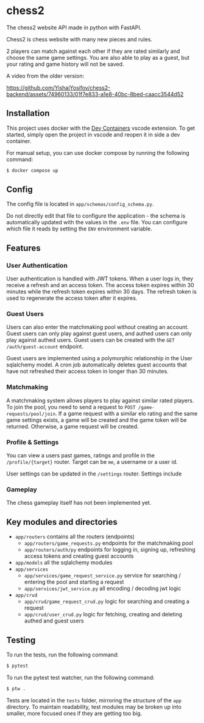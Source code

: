 # chess2

The chess2 website API made in python with FastAPI.

Chess2 is chess website with many new pieces and rules.

2 players can match against each other if they are rated similarly and choose the same game settings.
You are also able to play as a guest, but your rating and game history will not be saved.

A video from the older version:

https://github.com/YishaiYosifov/chess2-backend/assets/74960133/01f7e833-a1e8-40bc-8bed-caacc3544d52

## Installation

This project uses docker with the [Dev Containers](https://marketplace.visualstudio.com/items?itemName=ms-vscode-remote.remote-containers) vscode extension.
To get started, simply open the project in vscode and reopen it in side a dev container.

For manual setup, you can use docker compose by running the following command:

```bash
$ docker compose up
```

## Config

The config file is located in `app/schemas/config_schema.py`.

Do not directly edit that file to configure the application - the schema is automatically updated with the values in the `.env` file.
You can configure which file it reads by setting the `ENV` environment variable.

## Features

### User Authentication

User authentication is handled with JWT tokens. When a user logs in, they receive a refresh and an access token. The access token expires within 30 minutes while the refresh token expires within 30 days. The refresh token is used to regenerate the access token after it expires.

### Guest Users

Users can also enter the matchmaking pool without creating an account. Guest users can only play against guest users, and authed users can only play against authed users. Guest users can be created with the `GET /auth/guest-account` endpoint.

Guest users are implemented using a polymorphic relationship in the User sqlalchemy model. A cron job automatically deletes guest accounts that have not refreshed their access token in longer than 30 minutes.

### Matchmaking

A matchmaking system allows players to play against similar rated players. To join the pool, you need to send a request to `POST /game-requests/pool/join`. If a game request with a similar elo rating and the same game settings exists, a game will be created and the game token will be returned. Otherwise, a game request will be created.

### Profile & Settings

You can view a users past games, ratings and profile in the `/profile/{target}` router. Target can be `me`, a username or a user id.

User settings can be updated in the `/settings` router. Settings include

### Gameplay

The chess gameplay itself has not been implemented yet.

## Key modules and directories

-   `app/routers` contains all the routers (endpoints)
    -   `app/routers/game_requests.py` endpoints for the matchmaking pool
    -   `app/routers/auth/py` endpoints for logging in, signing up, refreshing access tokens and creating guest accounts
-   `app/models` all the sqlalchemy modules
-   `app/services`
    -   `app/services/game_request_service.py` service for searching / entering the pool and starting a request
    -   `app/services/jwt_service.py` all encoding / decoding jwt logic
-   `app/crud`
    -   `app/crud/game_request_crud.py` logic for searching and creating a request
    -   `app/crud/user_crud.py` logic for fetching, creating and deleting authed and guest users

## Testing

To run the tests, run the following command:

```bash
$ pytest
```

To run the pytest test watcher, run the following command:

```bash
$ ptw .
```

Tests are located in the `tests` folder, mirroring the structure of the `app` directory.
To maintain readability, test modules may be broken up into smaller, more focused ones if they are getting too big.
